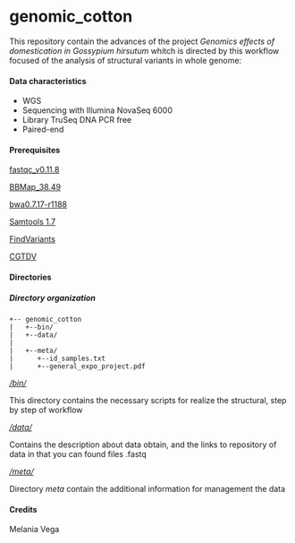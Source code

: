 # genomic_cotton
This repository contain the advances of the project *Genomics effects of domestication in Gossypium hirsutum* whitch is directed by this workflow focused of the analysis of structural variants in whole genome:

[](https://github.com/Melcatus/genomic_cotton/blob/master/Workflow.png)

#### Data characteristics
- WGS
- Sequencing with Illumina NovaSeq 6000
- Library TruSeq DNA PCR free
- Paired-end

#### Prerequisites

[fastqc_v0.11.8](https://www.bioinformatics.babraham.ac.uk/projects/fastqc/)

[BBMap_38.49](https://jgi.doe.gov/data-and-tools/bbtools/bb-tools-user-guide/)

[bwa0.7.17-r1188](http://bio-bwa.sourceforge.net/)

[Samtools 1.7](http://samtools.sourceforge.net/)

[FindVariants](http://ngsep.sourceforge.net/ManualNGSEP.htm)

[CGTDV](http://circos.ca/software/)

#### Directories

 ##### Directory organization
 ```
+-- genomic_cotton
|	+--bin/
|	+--data/
|
|	+--meta/
|      +--id_samples.txt
|      +--general_expo_project.pdf
```


*[/bin/](https://github.com/Melcatus/genomic_cotton/tree/master/bin)*

This directory contains the necessary scripts for realize the structural, step by step of workflow

*[/data/](https://github.com/Melcatus/genomic_cotton/tree/master/data)*

Contains the description about data obtain, and the links to repository of data in that you can found files .fastq

*[/meta/](https://github.com/Melcatus/genomic_cotton/tree/master/meta)*

Directory *meta* contain the additional information for management the data

#### Credits
Melania Vega
